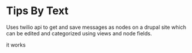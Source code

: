 # Tips By Text
Uses twilio api to get and save messages as nodes on a drupal site which can be edited and categorized using views and node fields. 

it works
